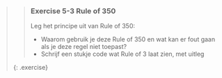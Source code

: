 >> ### Exercise 5-3 Rule of 350
>>
>> Leg het principe uit van Rule of 350:
>> * Waarom gebruik je deze Rule of 350 en wat kan er fout gaan als je deze regel niet toepast?
>> * Schrijf een stukje code wat Rule of 3 laat zien, met uitleg
>>
>{: .exercise}